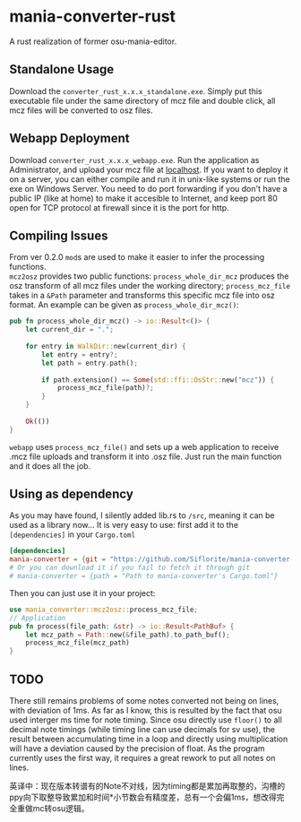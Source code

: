 # mania-converter-rust
A rust realization of former osu-mania-editor.<br>
## Standalone Usage
Download the `converter_rust_x.x.x_standalone.exe`. Simply put this executable file under the same directory of mcz file and double click, all mcz files will be converted to osz files.
## Webapp Deployment
Download `converter_rust_x.x.x_webapp.exe`. Run the application as Administrator, and upload your mcz file at [localhost](http:://localhost/). If you want to deploy it on a server, you can either compile and run it in unix-like systems or run the exe on Windows Server. You need to do port forwarding if you don't have a public IP (like at home) to make it accesible to Internet, and keep port 80 open for TCP protocol at firewall since it is the port for http.
## Compiling Issues
From ver 0.2.0 `mod`s are used to make it easier to infer the processing functions.<br> 
`mcz2osz` provides two public functions: `process_whole_dir_mcz` produces the osz transform of all mcz files under the working directory; `process_mcz_file` takes in a `&Path` parameter and transforms this specific mcz file into osz format. An example can be given as `process_whole_dir_mcz()`:
```rust
pub fn process_whole_dir_mcz() -> io::Result<()> {
    let current_dir = "."; 
    
    for entry in WalkDir::new(current_dir) {
        let entry = entry?;
        let path = entry.path();
        
        if path.extension() == Some(std::ffi::OsStr::new("mcz")) {
            process_mcz_file(path)?;
        }
    }
    
    Ok(())
}
```
`webapp` uses `process_mcz_file()` and sets up a web application to receive .mcz file uploads and transform it into .osz file. Just run the main function and it does all the job.
## Using as dependency
As you may have found, I silently added lib.rs to `/src`, meaning it can be used as a library now...
It is very easy to use: first add it to the `[dependencies]` in your `Cargo.toml`
```TOML
[dependencies]
mania-converter = {git = "https://github.com/Siflorite/mania-converter-rust"}
# Or you can download it if you fail to fetch it through git
# mania-converter = {path = "Path to mania-converter's Cargo.toml"}
```
Then you can just use it in your project:
```Rust
use mania_converter::mcz2osz::process_mcz_file;
// Application
pub fn process(file_path: &str) -> io::Result<PathBuf> {
    let mcz_path = Path::new(&file_path).to_path_buf();
    process_mcz_file(mcz_path)
}
```

## TODO
There still remains problems of some notes converted not being on lines, with deviation of 1ms. As far as I know, this is resulted by the fact that osu used interger ms time for note timing. Since osu directly use `floor()` to all decimal note timings (while timing line can use decimals for sv use), the result between accumulating time in a loop and directly using multiplication will have a deviation caused by the precision of float. As the program currently uses the first way, it requires a great rework to put all notes on lines.

英译中：现在版本转谱有的Note不对线，因为timing都是累加再取整的，沟槽的ppy向下取整导致累加和时间*小节数会有精度差，总有一个会偏1ms，想改得完全重做mc转osu逻辑。
